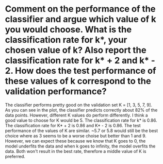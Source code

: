 #  Comment on the performance of the classifier and argue which value of k you would choose. What is the classification rate for k*, your chosen value of k? Also report the classification rate for k* + 2 and k* - 2. How does the test performance of these values of k correspond to the validation performance? 

The classifier performs pretty good on the validation set K = [1, 3, 5, 7, 9]. As you can see in the plot, the classifier predicts correctly about 82% of the data points. However, different K values do perform differently. I think a good value to choose for K would be 5. The classification rate for k* is 0.86. The classification rate for K* + 2 is 0.86 and K* - 2 is 0.86. The test performance of the values of K are similar. ~5.7 or 5.8 would still be the best choice where as 3 seems to be a worse choise but better than 1 and 9. However, we can expect these because we know that K goes to 0, the model underfits the data and when k goes to infinity, the model overfits the data. Both won't result in the best rate, therefore a middle value of K is preferred.